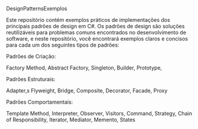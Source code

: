 DesignPatternsExemplos

Este repositório contém exemplos práticos de implementações dos principais padrões de design em C#. Os padrões de design são soluções reutilizáveis para problemas comuns encontrados no desenvolvimento de software, e neste repositório, você encontrará exemplos claros e concisos para cada um dos seguintes tipos de padrões:

Padrões de Criação:

Factory Method,
Abstract Factory,
Singleton,
Builder,
Prototype,

Padrões Estruturais:

Adapter,s
Flyweight,
Bridge,
Composite,
Decorator,
Facade,
Proxy

Padrões Comportamentais:

Template Method,
Interpreter,
Observer,
Visitors,
Command,
Strategy,
Chain of Responsibility,
Iterator,
Mediator,
Memento,
States
